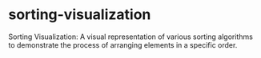 # sorting-visualization
Sorting Visualization: A visual representation of various sorting algorithms to demonstrate the process of arranging elements in a specific order.
